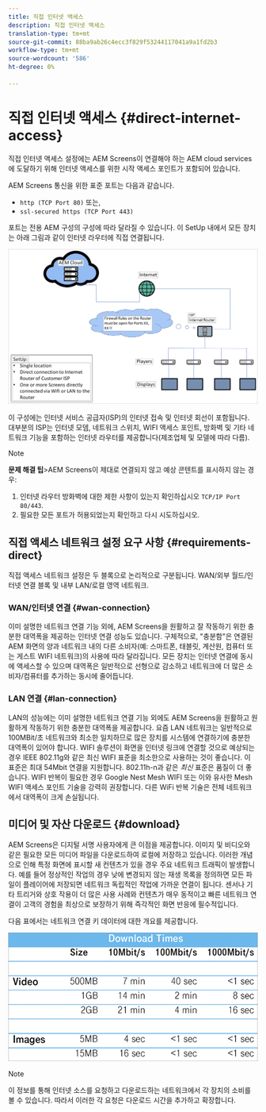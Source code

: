 ```yaml
---
title: 직접 인터넷 액세스
description: 직접 인터넷 액세스
translation-type: tm+mt
source-git-commit: 88ba9ab26c4ecc3f829f53244117041a9a1fd2b3
workflow-type: tm+mt
source-wordcount: '586'
ht-degree: 0%

---
```



# 직접 인터넷 액세스 {#direct-internet-access}

직접 인터넷 액세스 설정에는 AEM Screens이 연결해야 하는 AEM cloud services에 도달하기 위해 인터넷 액세스를 위한 시작 액세스 포인트가 포함되어 있습니다.

AEM Screens 통신을 위한 표준 포트는 다음과 같습니다.
* `http (TCP Port 80)`
또는,
* `ssl-secured https (TCP Port 443)`

포트는 전용 AEM 구성의 구성에 따라 달라질 수 있습니다. 이 SetUp 내에서 모든 장치는 아래 그림과 같이 인터넷 라우터에 직접 연결됩니다.

![](/help/assets/direct-access-2.png)

이 구성에는 인터넷 서비스 공급자(ISP)의 인터넷 접속 및 인터넷 회선이 포함됩니다. 대부분의 ISP는 인터넷 모뎀, 네트워크 스위치, WIFI 액세스 포인트, 방화벽 및 기타 네트워크 기능을 포함하는 인터넷 라우터를 제공합니다(제조업체 및 모델에 따라 다름).

>[!NOTE]
>**문제 해결 팁&#x200B;**>AEM Screens이 제대로 연결되지 않고 예상 콘텐트를 표시하지 않는 경우:
>
>1. 인터넷 라우터 방화벽에 대한 제한 사항이 있는지 확인하십시오 `TCP/IP Port 80/443`.
>1. 필요한 모든 포트가 허용되었는지 확인하고 다시 시도하십시오.


## 직접 액세스 네트워크 설정 요구 사항 {#requirements-direct}

직접 액세스 네트워크 설정은 두 블록으로 논리적으로 구분됩니다. WAN/외부 월드/인터넷 연결 블록 및 내부 LAN/로컬 영역 네트워크.

### WAN/인터넷 연결 {#wan-connection}

이미 설명한 네트워크 연결 기능 외에, AEM Screens을 원활하고 잘 작동하기 위한 충분한 대역폭을 제공하는 인터넷 연결 성능도 있습니다. 구체적으로, &quot;충분함&quot;은 연결된 AEM 화면의 양과 네트워크 내의 다른 소비자(예: 스마트폰, 태블릿, 계산원, 컴퓨터 또는 게스트 WIFI 네트워크)의 사용에 따라 달라집니다.
모든 장치는 인터넷 연결에 동시에 액세스할 수 있으며 대역폭은 일반적으로 선형으로 감소하고 네트워크에 더 많은 소비자/컴퓨터를 추가하는 동시에 줄어듭니다.

### LAN 연결 {#lan-connection}

LAN의 성능에는 이미 설명한 네트워크 연결 기능 외에도 AEM Screens을 원활하고 원활하게 작동하기 위한 충분한 대역폭을 제공합니다. 요즘 LAN 네트워크는 일반적으로 100MBit/초 네트워크와 최소한 일치하므로 많은 장치를 시스템에 연결하기에 충분한 대역폭이 있어야 합니다.
WIFI 솔루션이 화면을 인터넷 링크에 연결할 것으로 예상되는 경우 IEEE 802.11g와 같은 최신 WIFI 표준을 최소한으로 사용하는 것이 좋습니다. 이 표준은 최대 54Mbit 연결을 지원합니다. 802.11h-n과 같은 *최신* 표준은 품질이 더 좋습니다. WIFI 반복이 필요한 경우 Google Nest Mesh WIFI 또는 이와 유사한 Mesh WIFI 액세스 포인트 기술을 강력히 권장합니다.
다른 WiFi 반복 기술은 전체 네트워크에서 대역폭이 크게 손실됩니다.

## 미디어 및 자산 다운로드 {#download}

AEM Screens은 디지털 서명 사용자에게 큰 이점을 제공합니다. 이미지 및 비디오와 같은 필요한 모든 미디어 파일을 다운로드하여 로컬에 저장하고 있습니다. 이러한 개념으로 인해 특정 화면에 표시할 새 컨텐츠가 있을 경우 주요 네트워크 트래픽이 발생합니다.
예를 들어 정상적인 작업의 경우 낮에 변경되지 않는 재생 목록을 정의하면 모든 파일이 플레이어에 저장되면 네트워크 독립적인 작업에 가까운 연결이 됩니다.
센서나 기타 트리거와 상호 작용이 더 많은 사용 사례와 컨텐츠가 매우 동적이고 빠른 네트워크 연결이 고객의 경험을 최상으로 보장하기 위해 즉각적인 화면 반응에 필수적입니다.

다음 표에서는 네트워크 연결 키 데이터에 대한 개요를 제공합니다.

![](/help/assets/download-times-direct.png)

>[!NOTE]
>이 정보를 통해 인터넷 소스를 요청하고 다운로드하는 네트워크에서 각 장치의 소비를 볼 수 있습니다. 따라서 이러한 각 요청은 다운로드 시간을 추가하고 확장합니다.